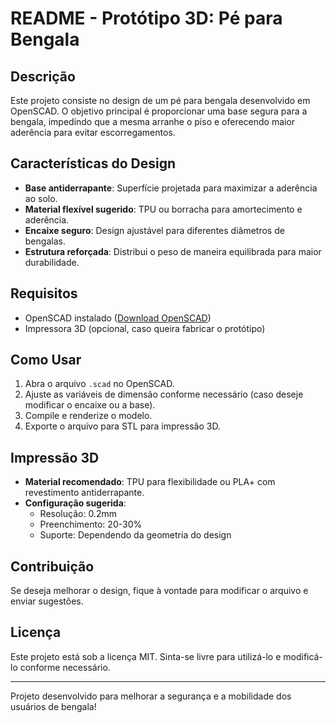 # README - Protótipo 3D: Pé para Bengala

## Descrição
Este projeto consiste no design de um pé para bengala desenvolvido em OpenSCAD. O objetivo principal é proporcionar uma base segura para a bengala, impedindo que a mesma arranhe o piso e oferecendo maior aderência para evitar escorregamentos.

## Características do Design
- **Base antiderrapante**: Superfície projetada para maximizar a aderência ao solo.
- **Material flexível sugerido**: TPU ou borracha para amortecimento e aderência.
- **Encaixe seguro**: Design ajustável para diferentes diâmetros de bengalas.
- **Estrutura reforçada**: Distribui o peso de maneira equilibrada para maior durabilidade.

## Requisitos
- OpenSCAD instalado ([Download OpenSCAD](https://openscad.org/))
- Impressora 3D (opcional, caso queira fabricar o protótipo)

## Como Usar
1. Abra o arquivo `.scad` no OpenSCAD.
2. Ajuste as variáveis de dimensão conforme necessário (caso deseje modificar o encaixe ou a base).
3. Compile e renderize o modelo.
4. Exporte o arquivo para STL para impressão 3D.

## Impressão 3D
- **Material recomendado**: TPU para flexibilidade ou PLA+ com revestimento antiderrapante.
- **Configuração sugerida**:
  - Resolução: 0.2mm
  - Preenchimento: 20-30%
  - Suporte: Dependendo da geometria do design

## Contribuição
Se deseja melhorar o design, fique à vontade para modificar o arquivo e enviar sugestões.

## Licença
Este projeto está sob a licença MIT. Sinta-se livre para utilizá-lo e modificá-lo conforme necessário.

---
Projeto desenvolvido para melhorar a segurança e a mobilidade dos usuários de bengala!

